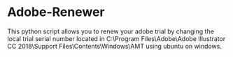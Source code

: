 # Adobe-Renewer

This python script allows you to renew your adobe trial by changing the local trial serial number located in C:\Program Files\Adobe\Adobe Illustrator CC 2018\Support Files\Contents\Windows\AMT using ubuntu on windows.
